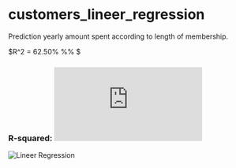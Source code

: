 # customers_lineer_regression
Prediction yearly amount spent according to length of membership.

 $R^2 = 62.50% %% $
### R-squared: ![](https://latex.codecogs.com/gif.latex?R%5E%7B2%7D%20%3D%2062.50%20%25)

![Lineer Regression](https://github.com/gurselturkeri/customers_lineer_regression/blob/main/graph.png)
